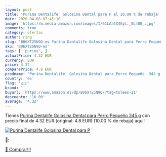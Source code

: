 ```yaml
---
layout: post
title: 'Purina Dentalife  Golosina Dental para P al 10.00 % de rebaja'
date: 2020-04-08 07:45:10
image: 'https://m.media-amazon.com/images/I/61LAa4X4GyL._SL400_.jpg'
comments: true
category: ofertas
author: ring
slug: 'B06XT25N9Q-es Purina Dentalife Golosina Dental para Perro Pequeño 345 g'
sku: 'B06XT25N9Q-es'
tags: [ 'purina', ]
actualPrice: 4.32 EUR
currency: EUR
price: 4.32
comparePrice: 4.8 EUR
prodname: 'Purina Dentalife  Golosina Dental para Perro Pequeño  345 g'
country: 'es'
flag: '🇪🇸'
brand: ''
buyurl: 'https://www.amazon.es/dp/B06XT25N9Q/?tag=tolees-21'
descuento: '10.00'
average: '4.32'
---
```


Tienes [Purina Dentalife  Golosina Dental para Perro Pequeño  345 g](https://www.amazon.es/dp/B06XT25N9Q/?tag=tolees-21) con precio final de  4.32 EUR (original: 4.8 EUR) (10.00 %  de rebaja) aqui!

[![Purina Dentalife  Golosina Dental para P](https://m.media-amazon.com/images/I/61LAa4X4GyL._SL400_.jpg)](https://www.amazon.es/dp/B06XT25N9Q/?tag=tolees-21)

🔎:


[🛒 Comprar!!!](https://www.amazon.es/dp/B06XT25N9Q/?tag=tolees-21)
